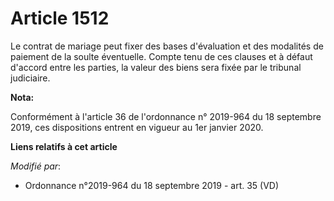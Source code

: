 # Article 1512

Le contrat de mariage peut fixer des bases d'évaluation et des modalités de paiement de la soulte éventuelle. Compte tenu de
ces clauses et à défaut d'accord entre les parties, la valeur des biens sera fixée par le tribunal judiciaire.

**Nota:**

Conformément à l'article 36 de l'ordonnance n° 2019-964 du 18 septembre 2019, ces dispositions entrent en vigueur au 1er
janvier 2020.

**Liens relatifs à cet article**

_Modifié par_:

  - Ordonnance n°2019-964 du 18 septembre 2019 - art. 35 (VD)
